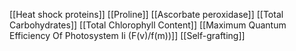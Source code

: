 [[Heat shock proteins]]
[[Proline]]
[[Ascorbate peroxidase]]
[[Total Carbohydrates]]
[[Total Chlorophyll Content]]
[[Maximum Quantum Efficiency Of Photosystem Ii (F(v)/f(m))]]
[[Self-grafting]]
